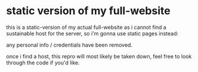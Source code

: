 # static version of my full-website

this is a static-version of my actual full-website as i cannot find a sustainable host for the server, so i'm gonna use static pages instead:

any personal info / credentials have been removed.

once i find a host, this repro will most likely be taken down, feel free to look through the code if you'd like.
